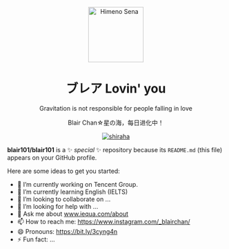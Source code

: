 <p align="center">
  <a href="https://52binge.github.io/">
    <img src="https://52binge.github.io/images/logos/logo10.png" alt="Himeno Sena" width="128" height="128">
  </a>
</p>

<h1 align="center">ブレア Lovin' you</h1>

<p align="center">
  Gravitation is not responsible for people falling in love
</p>
<p align="center">
  Blair Chan☆星の海，每日进化中！
</p>
<span align="center">

[![shiraha](https://img.shields.io/badge/N.N.M.-candidate%20master-purple?style=flat&logo=codeforces)](http://codeforces.com/profile/N.N.M.)

</span>


**blair101/blair101** is a ✨ _special_ ✨ repository because its `README.md` (this file) appears on your GitHub profile.

Here are some ideas to get you started:

- 🔭 I’m currently working on Tencent Group.
- 🌱 I’m currently learning English (IELTS)
- 👯 I’m looking to collaborate on ...
- 🤔 I’m looking for help with ...
- 💬 Ask me about www.iequa.com/about
- 📫 How to reach me: https://www.instagram.com/_blairchan/
- 😄 Pronouns: https://bit.ly/3cyng4n
- ⚡ Fun fact: ...
